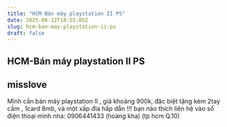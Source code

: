 ```yaml
---
title: "HCM-Bán máy playstation II PS"
date: 2025-06-12T14:55:05Z
slug: hcm-ban-may-playstation-ii-ps
draft: false
---
```


## HCM-Bán máy playstation II PS

## misslove

Mình cần bán máy playstation II , giá khoảng 900k, đặc biệt tặng kèm 2tay cầm , 1card 8mb, và một xấp đĩa hấp dẫn !!! bạn nào thích liên hệ vào số điện thoại mình nha: 0906441433 (hoàng kha) (tp hcm Q.10)